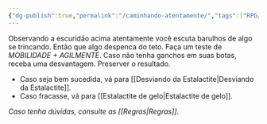```yaml
---
{"dg-publish":true,"permalink":"/caminhando-atentamente/","tags":["RPG/livro-jogo/Draegeni/story-points"],"created":"2024-12-26T19:04:40.827-05:00","updated":"2024-12-26T20:07:48.348-05:00"}
---
```



Observando a escuridão acima atentamente você escuta barulhos de algo se trincando. Então que algo despenca do teto. Faça um teste de *MOBILIDADE + AGILMENTE*. Caso não tenha ganchos em suas botas, receba uma desvantagem. Preserver o resultado.

- Caso seja bem sucedida, vá para [[Desviando da Estalactite\|Desviando da Estalactite]].
- Caso fracasse, vá para [[Estalactite de gelo\|Estalactite de gelo]].

*Caso tenha dúvidas, consulte as [[Regras\|Regras]].*
